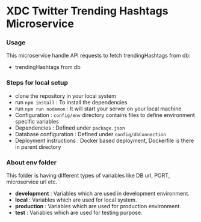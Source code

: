 # XDC Twitter Trending Hashtags Microservice

### Usage

This microservice handle API requests to fetch trendingHashtags from db:

- trendingHashtags from db

### Steps for local setup

- clone the repository in your local system
- run `npm install` : To install the dependencies
- run `npm run nodemon` : It will start your server on your local machine
- Configuration : `config/env` directory contains files to define environment specific variables
- Dependencies : Defined under `package.json`
- Database configuration : Defined under `config/dbConnection`
- Deployment instructions : Docker based deployment, Dockerfile is there in parent directory

### About env folder

This folder is having different types of variables like DB url, PORT, microservice url etc.

- **development** : Variables which are used in development environment.
- **local** : Variables which are used for local system.
- **production** : Variables which are used for production environment.
- **test** : Variables which are used for testing purpose.
